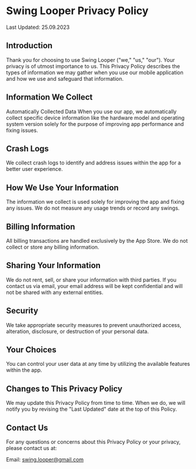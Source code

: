 # Swing Looper Privacy Policy

Last Updated: 25.09.2023

## Introduction
Thank you for choosing to use Swing Looper ("we," "us," "our"). Your privacy is of utmost importance to us. This Privacy Policy describes the types of information we may gather when you use our mobile application and how we use and safeguard that information.

## Information We Collect
Automatically Collected Data
When you use our app, we automatically collect specific device information like the hardware model and operating system version solely for the purpose of improving app performance and fixing issues.

## Crash Logs
We collect crash logs to identify and address issues within the app for a better user experience.

## How We Use Your Information
The information we collect is used solely for improving the app and fixing any issues. We do not measure any usage trends or record any swings.

## Billing Information
All billing transactions are handled exclusively by the App Store. We do not collect or store any billing information.

## Sharing Your Information
We do not rent, sell, or share your information with third parties. If you contact us via email, your email address will be kept confidential and will not be shared with any external entities.

## Security
We take appropriate security measures to prevent unauthorized access, alteration, disclosure, or destruction of your personal data.

## Your Choices
You can control your user data at any time by utilizing the available features within the app.

## Changes to This Privacy Policy
We may update this Privacy Policy from time to time. When we do, we will notify you by revising the "Last Updated" date at the top of this Policy.

## Contact Us
For any questions or concerns about this Privacy Policy or your privacy, please contact us at:

Email: swing.looper@gmail.com
